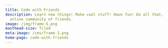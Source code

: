 ```yaml
---
title: Code with Friends
description: Learn new things! Make cool stuff! Have fun! Do all that, with an
  online community of friends.
image: /img/frame-5.png
masthead-size: Tiled
meta-image: /cms/frame-1.png
home-page: code-with-friends
---
```

